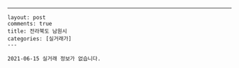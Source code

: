 ---
    layout: post
    comments: true
    title: 전라북도 남원시
    categories: [실거래가]
    ---

    2021-06-15 실거래 정보가 없습니다.

    